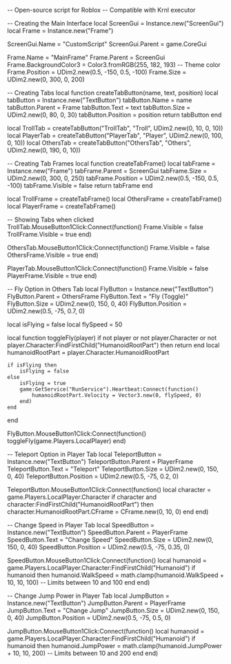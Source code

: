 -- Open-source script for Roblox
-- Compatible with Krnl executor

-- Creating the Main Interface
local ScreenGui = Instance.new("ScreenGui")
local Frame = Instance.new("Frame")

ScreenGui.Name = "CustomScript"
ScreenGui.Parent = game.CoreGui

Frame.Name = "MainFrame"
Frame.Parent = ScreenGui
Frame.BackgroundColor3 = Color3.fromRGB(255, 182, 193) -- Theme color
Frame.Position = UDim2.new(0.5, -150, 0.5, -100)
Frame.Size = UDim2.new(0, 300, 0, 200)

-- Creating Tabs
local function createTabButton(name, text, position)
    local tabButton = Instance.new("TextButton")
    tabButton.Name = name
    tabButton.Parent = Frame
    tabButton.Text = text
    tabButton.Size = UDim2.new(0, 80, 0, 30)
    tabButton.Position = position
    return tabButton
end

local TrollTab = createTabButton("TrollTab", "Troll", UDim2.new(0, 10, 0, 10))
local PlayerTab = createTabButton("PlayerTab", "Player", UDim2.new(0, 100, 0, 10))
local OthersTab = createTabButton("OthersTab", "Others", UDim2.new(0, 190, 0, 10))

-- Creating Tab Frames
local function createTabFrame()
    local tabFrame = Instance.new("Frame")
    tabFrame.Parent = ScreenGui
    tabFrame.Size = UDim2.new(0, 300, 0, 250)
    tabFrame.Position = UDim2.new(0.5, -150, 0.5, -100)
    tabFrame.Visible = false
    return tabFrame
end

local TrollFrame = createTabFrame()
local OthersFrame = createTabFrame()
local PlayerFrame = createTabFrame()

-- Showing Tabs when clicked
TrollTab.MouseButton1Click:Connect(function()
    Frame.Visible = false
    TrollFrame.Visible = true
end)

OthersTab.MouseButton1Click:Connect(function()
    Frame.Visible = false
    OthersFrame.Visible = true
end)

PlayerTab.MouseButton1Click:Connect(function()
    Frame.Visible = false
    PlayerFrame.Visible = true
end)

-- Fly Option in Others Tab
local FlyButton = Instance.new("TextButton")
FlyButton.Parent = OthersFrame
FlyButton.Text = "Fly (Toggle)"
FlyButton.Size = UDim2.new(0, 150, 0, 40)
FlyButton.Position = UDim2.new(0.5, -75, 0.7, 0)

local isFlying = false
local flySpeed = 50

local function toggleFly(player)
    if not player or not player.Character or not player.Character:FindFirstChild("HumanoidRootPart") then return end
    local humanoidRootPart = player.Character.HumanoidRootPart

    if isFlying then
        isFlying = false
    else
        isFlying = true
        game:GetService("RunService").Heartbeat:Connect(function()
            humanoidRootPart.Velocity = Vector3.new(0, flySpeed, 0)
        end)
    end
end

FlyButton.MouseButton1Click:Connect(function()
    toggleFly(game.Players.LocalPlayer)
end)

-- Teleport Option in Player Tab
local TeleportButton = Instance.new("TextButton")
TeleportButton.Parent = PlayerFrame
TeleportButton.Text = "Teleport"
TeleportButton.Size = UDim2.new(0, 150, 0, 40)
TeleportButton.Position = UDim2.new(0.5, -75, 0.2, 0)

TeleportButton.MouseButton1Click:Connect(function()
    local character = game.Players.LocalPlayer.Character
    if character and character:FindFirstChild("HumanoidRootPart") then
        character.HumanoidRootPart.CFrame = CFrame.new(0, 10, 0)
    end
end)

-- Change Speed in Player Tab
local SpeedButton = Instance.new("TextButton")
SpeedButton.Parent = PlayerFrame
SpeedButton.Text = "Change Speed"
SpeedButton.Size = UDim2.new(0, 150, 0, 40)
SpeedButton.Position = UDim2.new(0.5, -75, 0.35, 0)

SpeedButton.MouseButton1Click:Connect(function()
    local humanoid = game.Players.LocalPlayer.Character:FindFirstChild("Humanoid")
    if humanoid then
        humanoid.WalkSpeed = math.clamp(humanoid.WalkSpeed + 10, 10, 100) -- Limits between 10 and 100
    end
end)

-- Change Jump Power in Player Tab
local JumpButton = Instance.new("TextButton")
JumpButton.Parent = PlayerFrame
JumpButton.Text = "Change Jump"
JumpButton.Size = UDim2.new(0, 150, 0, 40)
JumpButton.Position = UDim2.new(0.5, -75, 0.5, 0)

JumpButton.MouseButton1Click:Connect(function()
    local humanoid = game.Players.LocalPlayer.Character:FindFirstChild("Humanoid")
    if humanoid then
        humanoid.JumpPower = math.clamp(humanoid.JumpPower + 10, 10, 200) -- Limits between 10 and 200
    end
end)
